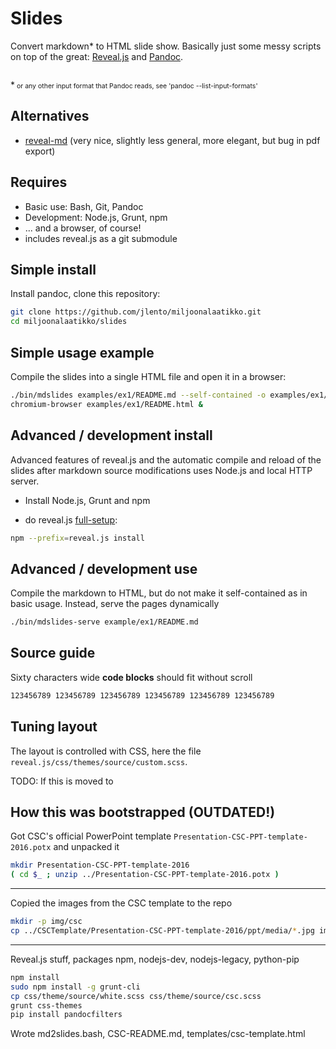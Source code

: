 # Slides

Convert markdown* to HTML slide show. Basically just some messy scripts on top of the great: [Reveal.js](https://github.com/hakimel/reveal.js) and [Pandoc](http://pandoc.org).

<p style="margin-top: 2em">*<span style="font-size: 75%"> or any other input format that Pandoc reads, see 'pandoc --list-input-formats'</span></p>


## Alternatives

* [reveal-md](https://github.com/webpro/reveal-md) (very nice, slightly less general, more elegant, but bug in pdf export)


## Requires

* Basic use: Bash, Git, Pandoc
* Development: Node.js, Grunt, npm
* ... and a browser, of course!
* includes reveal.js as a git submodule 

## Simple install

Install pandoc, clone this repository:

```bash
git clone https://github.com/jlento/miljoonalaatikko.git
cd miljoonalaatikko/slides
```


## Simple usage example

Compile the slides into a single HTML file and open it in a browser:

```bash
./bin/mdslides examples/ex1/README.md --self-contained -o examples/ex1/README.html
chromium-browser examples/ex1/README.html &
```


## Advanced / development install

Advanced features of reveal.js and the automatic compile and reload of the slides after markdown source modifications uses Node.js and local HTTP server.

* Install Node.js, Grunt and npm

* do reveal.js [full-setup](https://github.com/hakimel/reveal.js#full-setup):

```bash
npm --prefix=reveal.js install
```


## Advanced / development use

Compile the markdown to HTML, but do not make it self-contained as in basic usage. Instead, serve the pages dynamically

```bash
./bin/mdslides-serve example/ex1/README.md
```
    

## Source guide

Sixty characters wide **code blocks** should fit without scroll

```bash
123456789 123456789 123456789 123456789 123456789 123456789 
```


## Tuning layout

The layout is controlled with CSS, here the file
`reveal.js/css/themes/source/custom.scss`.

TODO: If this is moved to

## How this was bootstrapped (OUTDATED!)

Got CSC's official PowerPoint template `Presentation-CSC-PPT-template-2016.potx`
and unpacked it

```bash
mkdir Presentation-CSC-PPT-template-2016
( cd $_ ; unzip ../Presentation-CSC-PPT-template-2016.potx )
```


------------------------------------------


Copied the images from the CSC template to the repo 

```bash
mkdir -p img/csc
cp ../CSCTemplate/Presentation-CSC-PPT-template-2016/ppt/media/*.jpg img/csc/
```


------------------------------------------


Reveal.js stuff, packages npm, nodejs-dev, nodejs-legacy, python-pip

```bash
npm install
sudo npm install -g grunt-cli
cp css/theme/source/white.scss css/theme/source/csc.scss
grunt css-themes
pip install pandocfilters
```

Wrote md2slides.bash, CSC-README.md, templates/csc-template.html
